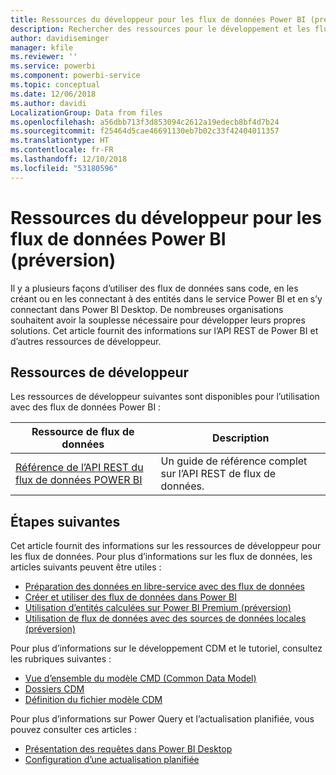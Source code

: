 ```yaml
---
title: Ressources du développeur pour les flux de données Power BI (préversion)
description: Rechercher des ressources pour le développement et les flux de données Power BI
author: davidiseminger
manager: kfile
ms.reviewer: ''
ms.service: powerbi
ms.component: powerbi-service
ms.topic: conceptual
ms.date: 12/06/2018
ms.author: davidi
LocalizationGroup: Data from files
ms.openlocfilehash: a56dbb713f3d853094c2612a19edecb8bf4d7b24
ms.sourcegitcommit: f25464d5cae46691130eb7b02c33f42404011357
ms.translationtype: HT
ms.contentlocale: fr-FR
ms.lasthandoff: 12/10/2018
ms.locfileid: "53180596"
---
```

# <a name="developer-resources-for-power-bi-dataflows-preview"></a>Ressources du développeur pour les flux de données Power BI (préversion)

Il y a plusieurs façons d’utiliser des flux de données sans code, en les créant ou en les connectant à des entités dans le service Power BI et en s’y connectant dans Power BI Desktop. De nombreuses organisations souhaitent avoir la souplesse nécessaire pour développer leurs propres solutions. Cet article fournit des informations sur l’API REST de Power BI et d’autres ressources de développeur.


## <a name="developer-resources"></a>Ressources de développeur

Les ressources de développeur suivantes sont disponibles pour l’utilisation avec des flux de données Power BI :


| Ressource de flux de données | Description |
| --- | --- |
| [Référence de l’API REST du flux de données POWER BI](https://go.microsoft.com/fwlink/?linkid=2047629)    | Un guide de référence complet sur l’API REST de flux de données.|


## <a name="next-steps"></a>Étapes suivantes

Cet article fournit des informations sur les ressources de développeur pour les flux de données. Pour plus d’informations sur les flux de données, les articles suivants peuvent être utiles :

* [Préparation des données en libre-service avec des flux de données](service-dataflows-overview.md)
* [Créer et utiliser des flux de données dans Power BI](service-dataflows-create-use.md)
* [Utilisation d’entités calculées sur Power BI Premium (préversion)](service-dataflows-computed-entities-premium.md)
* [Utilisation de flux de données avec des sources de données locales (préversion)](service-dataflows-on-premises-gateways.md)

Pour plus d’informations sur le développement CDM et le tutoriel, consultez les rubriques suivantes :
* [Vue d’ensemble du modèle CMD (Common Data Model) ](https://docs.microsoft.com/powerapps/common-data-model/overview)
* [Dossiers CDM](https://go.microsoft.com/fwlink/?linkid=2045304)
* [Définition du fichier modèle CDM](https://go.microsoft.com/fwlink/?linkid=2045521)


Pour plus d’informations sur Power Query et l’actualisation planifiée, vous pouvez consulter ces articles :
* [Présentation des requêtes dans Power BI Desktop](desktop-query-overview.md)
* [Configuration d’une actualisation planifiée](refresh-scheduled-refresh.md)



